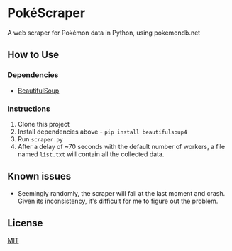# PokéScraper

A web scraper for Pokémon data in Python, using pokemondb.net

## How to Use

### Dependencies

- [BeautifulSoup](https://pypi.org/project/beautifulsoup4/)

### Instructions

1. Clone this project
2. Install dependencies above - `pip install beautifulsoup4`
3. Run `scraper.py`
4. After a delay of ~70 seconds with the default number of workers, a file named `list.txt` will contain all the collected data.

## Known issues

- Seemingly randomly, the scraper will fail at the last moment and crash. Given its inconsistency, it's difficult for me to figure out the problem.

## License
[MIT](https://choosealicense.com/licenses/mit/)
